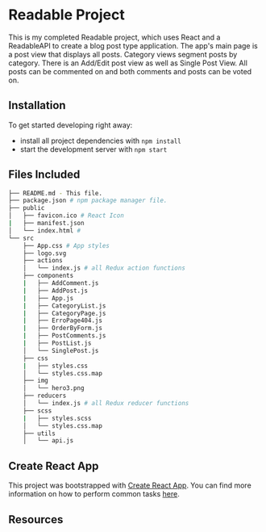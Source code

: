 # Readable Project

This is my completed Readable project, which uses React and a ReadableAPI to create a blog post type application. The app's main page is a post view that displays all posts. Category views segment posts by category. There is an Add/Edit post view as well as Single Post View. All posts can be commented on and both comments and posts can be voted on.

## Installation

To get started developing right away:

* install all project dependencies with `npm install`
* start the development server with `npm start`

## Files Included
```bash
├── README.md - This file.
├── package.json # npm package manager file.
├── public
│   ├── favicon.ico # React Icon
|   ├── manifest.json
│   └── index.html #
└── src
    ├── App.css # App styles
    ├── logo.svg
    ├── actions
    │   └── index.js # all Redux action functions
    ├── components
    |   ├── AddComment.js
    |   ├── AddPost.js
    |   ├── App.js
    |   ├── CategoryList.js
    |   ├── CategoryPage.js
    |   ├── ErroPage404.js
    |   ├── OrderByForm.js
    |   ├── PostComments.js
    |   ├── PostList.js
    │   └── SinglePost.js
    ├── css
    |   ├── styles.css
    │   └── styles.css.map
    ├── img
    │   └── hero3.png
    ├── reducers
    │   └── index.js # all Redux reducer functions
    ├── scss
    |   ├── styles.scss
    │   └── styles.css.map
    ├── utils
    │   └── api.js
```


## Create React App

This project was bootstrapped with [Create React App](https://github.com/facebookincubator/create-react-app). You can find more information on how to perform common tasks [here](https://github.com/facebookincubator/create-react-app/blob/master/packages/react-scripts/template/README.md).

## Resources



